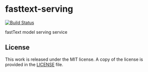 # fasttext-serving

[![Build Status](https://travis-ci.org/messense/fasttext-serving.svg?branch=master)](https://travis-ci.org/messense/fasttext-serving)

fastText model serving service

## License

This work is released under the MIT license. A copy of the license is provided in the [LICENSE](./LICENSE) file.
